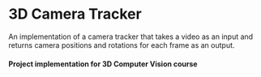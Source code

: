# 3D Camera Tracker

An implementation of a camera tracker that takes a video as an input and returns camera positions and rotations for each frame as an output.

#### Project implementation for 3D Computer Vision course
